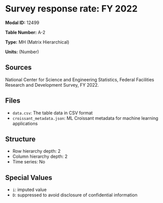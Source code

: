 # Survey response rate: FY 2022

**Modal ID:** 12499

**Table Number:** A-2

**Type:** MH (Matrix Hierarchical)

**Units:** (Number)

## Sources

National Center for Science and Engineering Statistics, Federal Facilities Research and Development Survey, FY 2022.

## Files

- `data.csv`: The table data in CSV format
- `croissant_metadata.json`: ML Croissant metadata for machine learning applications

## Structure

- Row hierarchy depth: 2
- Column hierarchy depth: 2
- Time series: No

## Special Values

- `i`: imputed value
- `D`: suppressed to avoid disclosure of confidential information
